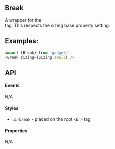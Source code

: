 <a name="module_Break"></a>

## Break
A wrapper for the <br /> tag.  This respects the sizing baseproperty setting.## Examples:```javascriptimport {Break} from 'gadgets';<Break sizing={Sizing.small} />```## API#### EventsN/A#### Styles- `ui-break` - placed on the root `<br>` tag#### PropertiesN/A

